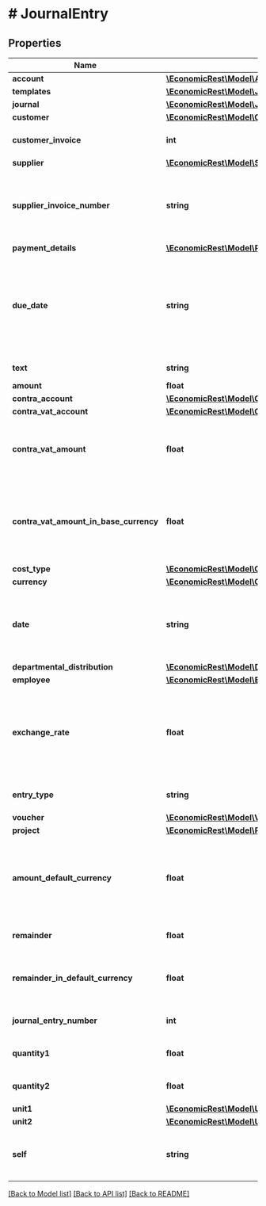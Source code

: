 # # JournalEntry

## Properties

Name | Type | Description | Notes
------------ | ------------- | ------------- | -------------
**account** | [**\EconomicRest\Model\AccountHandler**](AccountHandler.md) |  | [optional]
**templates** | [**\EconomicRest\Model\JournalEntryTemplateHandler**](JournalEntryTemplateHandler.md) |  | [optional]
**journal** | [**\EconomicRest\Model\JournalHandler**](JournalHandler.md) |  | [optional]
**customer** | [**\EconomicRest\Model\CustomerHandler**](CustomerHandler.md) |  | [optional]
**customer_invoice** | **int** | Customer invoice number. | [optional]
**supplier** | [**\EconomicRest\Model\SupplierHandler**](SupplierHandler.md) |  | [optional]
**supplier_invoice_number** | **string** | The unique identifier of the supplier invoice gotten from the supplier. | [optional]
**payment_details** | [**\EconomicRest\Model\PaymentDetailsHandler**](PaymentDetailsHandler.md) |  | [optional]
**due_date** | **string** | The date the entry is due for payment. Format according to ISO-8601 (YYYY-MM-DD). | [optional]
**text** | **string** | Text on the entry | [optional]
**amount** | **float** |  | [optional]
**contra_account** | [**\EconomicRest\Model\ContraAccountHandler**](ContraAccountHandler.md) |  | [optional]
**contra_vat_account** | [**\EconomicRest\Model\ContraVatAccountHandler**](ContraVatAccountHandler.md) |  | [optional]
**contra_vat_amount** | **float** | The amount of VAT on the entry on the contra account. | [optional]
**contra_vat_amount_in_base_currency** | **float** | The amount of VAT on the entry on the contra account in base currency. | [optional]
**cost_type** | [**\EconomicRest\Model\CostTypeHandler**](CostTypeHandler.md) |  | [optional]
**currency** | [**\EconomicRest\Model\CurrencyHandler**](CurrencyHandler.md) |  | [optional]
**date** | **string** | Entry date. Format according to ISO-8601 (YYYY-MM-DD). | [optional]
**departmental_distribution** | [**\EconomicRest\Model\DepartmentalDistributionHandler**](DepartmentalDistributionHandler.md) |  | [optional]
**employee** | [**\EconomicRest\Model\EmployeeHandler**](EmployeeHandler.md) |  | [optional]
**exchange_rate** | **float** | The exchange rate between the base currency and the invoice currency. | [optional]
**entry_type** | **string** | Entry type of the entry. | [optional]
**voucher** | [**\EconomicRest\Model\VoucherHandler**](VoucherHandler.md) |  | [optional]
**project** | [**\EconomicRest\Model\ProjectHandler**](ProjectHandler.md) |  | [optional]
**amount_default_currency** | **float** | The amount of VAT on the entry on the contra account in base currency. | [optional]
**remainder** | **float** | Remaining amount to be paid. | [optional]
**remainder_in_default_currency** | **float** | Remaining amount to be paid in default currency. | [optional]
**journal_entry_number** | **int** | Unique journal number | [optional]
**quantity1** | **float** | Requires dimension module. | [optional]
**quantity2** | **float** | Requires dimension module. | [optional]
**unit1** | [**\EconomicRest\Model\UnitHandler**](UnitHandler.md) |  | [optional]
**unit2** | [**\EconomicRest\Model\UnitHandler**](UnitHandler.md) |  | [optional]
**self** | **string** | A unique link reference to the entry. | [optional]

[[Back to Model list]](../../README.md#models) [[Back to API list]](../../README.md#endpoints) [[Back to README]](../../README.md)
